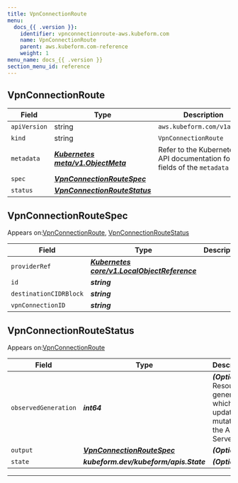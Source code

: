 ```yaml
---
title: VpnConnectionRoute
menu:
  docs_{{ .version }}:
    identifier: vpnconnectionroute-aws.kubeform.com
    name: VpnConnectionRoute
    parent: aws.kubeform.com-reference
    weight: 1
menu_name: docs_{{ .version }}
section_menu_id: reference
---
```


## VpnConnectionRoute
| Field | Type | Description |
| ------ | ----- | ----------- |
| `apiVersion` | string | `aws.kubeform.com/v1alpha1` |
|    `kind` | string | `VpnConnectionRoute` |
| `metadata` | ***[Kubernetes meta/v1.ObjectMeta](https://kubernetes.io/docs/reference/generated/kubernetes-api/v1.13/#objectmeta-v1-meta)***|Refer to the Kubernetes API documentation for the fields of the `metadata` field.|
| `spec` | ***[VpnConnectionRouteSpec](#vpnconnectionroutespec)***||
| `status` | ***[VpnConnectionRouteStatus](#vpnconnectionroutestatus)***||
## VpnConnectionRouteSpec

Appears on:[VpnConnectionRoute](#vpnconnectionroute), [VpnConnectionRouteStatus](#vpnconnectionroutestatus)

| Field | Type | Description |
| ------ | ----- | ----------- |
| `providerRef` | ***[Kubernetes core/v1.LocalObjectReference](https://kubernetes.io/docs/reference/generated/kubernetes-api/v1.13/#localobjectreference-v1-core)***||
| `id` | ***string***||
| `destinationCIDRBlock` | ***string***||
| `vpnConnectionID` | ***string***||
## VpnConnectionRouteStatus

Appears on:[VpnConnectionRoute](#vpnconnectionroute)

| Field | Type | Description |
| ------ | ----- | ----------- |
| `observedGeneration` | ***int64***| ***(Optional)*** Resource generation, which is updated on mutation by the API Server.|
| `output` | ***[VpnConnectionRouteSpec](#vpnconnectionroutespec)***| ***(Optional)*** |
| `state` | ***kubeform.dev/kubeform/apis.State***| ***(Optional)*** |
---
